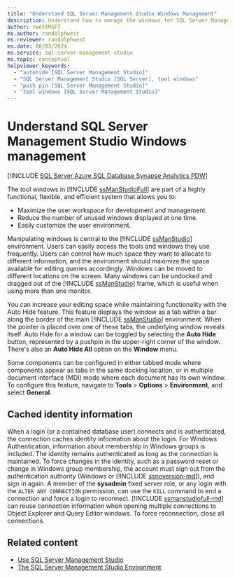 ```yaml
---
title: "Understand SQL Server Management Studio Windows Management"
description: Understand how to manage the windows for SQL Server Management Studio tools.
author: rwestMSFT
ms.author: randolphwest
ms.reviewer: randolphwest
ms.date: 06/03/2024
ms.service: sql-server-management-studio
ms.topic: conceptual
helpviewer_keywords:
  - "autohide [SQL Server Management Studio]"
  - "SQL Server Management Studio [SQL Server], tool windows"
  - "push pin [SQL Server Management Studio]"
  - "tool windows [SQL Server Management Studio]"
---
```

# Understand SQL Server Management Studio Windows management

[!INCLUDE [SQL Server Azure SQL Database Synapse Analytics PDW](includes/applies-to-version/sql-asdb-asdbmi-asa-pdw.md)]

The tool windows in [!INCLUDE [ssManStudioFull](includes/ssmanstudiofull-md.md)] are part of a highly functional, flexible, and efficient system that allows you to:

- Maximize the user workspace for development and management.
- Reduce the number of unused windows displayed at one time.
- Easily customize the user environment.

Manipulating windows is central to the [!INCLUDE [ssManStudio](includes/ssmanstudio-md.md)] environment. Users can easily access the tools and windows they use frequently. Users can control how much space they want to allocate to different information, and the environment should maximize the space available for editing queries accordingly. Windows can be moved to different locations on the screen. Many windows can be undocked and dragged out of the [!INCLUDE [ssManStudio](includes/ssmanstudio-md.md)] frame, which is useful when using more than one monitor.

You can increase your editing space while maintaining functionality with the Auto Hide feature. This feature displays the window as a tab within a bar along the border of the main [!INCLUDE [ssManStudio](includes/ssmanstudio-md.md)] environment. When the pointer is placed over one of these tabs, the underlying window reveals itself. Auto Hide for a window can be toggled by selecting the **Auto Hide** button, represented by a pushpin in the upper-right corner of the window. There's also an **Auto Hide All** option on the **Window** menu.

Some components can be configured in either tabbed mode where components appear as tabs in the same docking location, or in multiple document interface (MDI) mode where each document has its own window. To configure this feature, navigate to **Tools** > **Options** > **Environment**, and select **General**.

## Cached identity information

When a login (or a contained database user) connects and is authenticated, the connection caches identity information about the login. For Windows Authentication, information about membership in Windows groups is included. The identity remains authenticated as long as the connection is maintained. To force changes in the identity, such as a password reset or change in Windows group membership, the account must sign out from the authentication authority (Windows or [!INCLUDE [ssnoversion-md](includes/ssnoversion-md.md)]), and sign in again. A member of the **sysadmin** fixed server role, or any login with the `ALTER ANY CONNECTION` permission, can use the `KILL` command to end a connection and force a login to reconnect. [!INCLUDE [ssmanstudiofull-md](includes/ssmanstudiofull-md.md)] can reuse connection information when opening multiple connections to Object Explorer and Query Editor windows. To force reconnection, close all connections.

## Related content

- [Use SQL Server Management Studio](sql-server-management-studio-ssms.md)
- [The SQL Server Management Studio Environment](the-sql-server-management-studio-environment.md)
